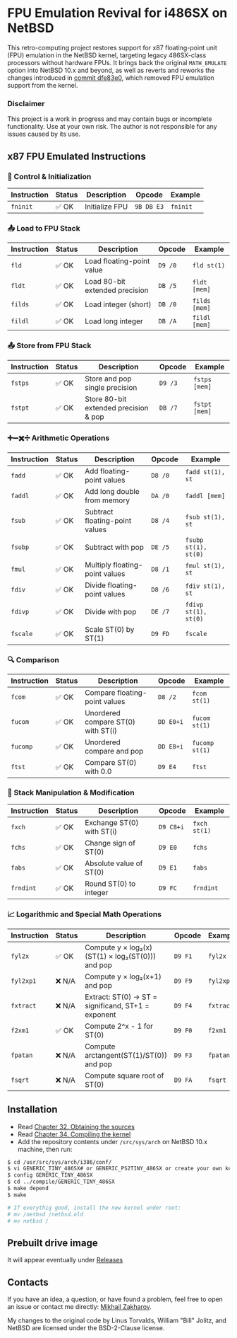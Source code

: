 # FPU Emulation Revival for i486SX on NetBSD

This retro-computing project restores support for x87 floating-point unit (FPU) emulation in the NetBSD kernel,
targeting legacy 486SX-class processors without hardware FPUs. It brings back the original `MATH_EMULATE` option into
NetBSD 10.x and beyond, as well as reverts and reworks the changes introduced in
[commit dfe83e0](https://github.com/NetBSD/src/commit/dfe83e08ca9688dd195a43113e7bc7c58fcdd14a), which removed FPU
emulation support from the kernel.

### Disclaimer

This project is a work in progress and may contain bugs or incomplete functionality. Use at your own risk.
The author is not responsible for any issues caused by its use.

## x87 FPU Emulated Instructions

### 🧠 Control & Initialization

| Instruction | Status   | Description                                     | Opcode     | Example              |
| ----------- | -------- | ----------------------------------------------- | ---------- | -------------------- |
| `fninit`    | ✅ OK   | Initialize FPU                                  | `9B DB E3` | `fninit`             |

### 📤 Load to FPU Stack

| Instruction | Status   | Description                                     | Opcode     | Example              |
| ----------- | -------- | ----------------------------------------------- | ---------- | -------------------- |
| `fld`       | ✅ OK   | Load floating-point value                       | `D9 /0`    | `fld st(1)`          |
| `fldt`      | ✅ OK   | Load 80-bit extended precision                  | `DB /5`    | `fldt [mem]`         |
| `filds`     | ✅ OK   | Load integer (short)                            | `DB /0`    | `filds [mem]`        |
| `fildl`     | ✅ OK   | Load long integer                               | `DB /A`    | `fildl [mem]`        |

### 📤 Store from FPU Stack

| Instruction | Status   | Description                                     | Opcode     | Example              |
| ----------- | -------- | ----------------------------------------------- | ---------- | -------------------- |
| `fstps`     | ✅ OK   | Store and pop single precision                  | `D9 /3`    | `fstps [mem]`        |
| `fstpt`     | ✅ OK   | Store 80-bit extended precision & pop           | `DB /7`    | `fstpt [mem]`        |

### ➕➖✖️➗ Arithmetic Operations

| Instruction | Status   | Description                                     | Opcode     | Example              |
| ----------- | -------- | ----------------------------------------------- | ---------- | -------------------- |
| `fadd`      | ✅ OK   | Add floating-point values                       | `D8 /0`    | `fadd st(1), st`     |
| `faddl`     | ✅ OK   | Add long double from memory                     | `DA /0`    | `faddl [mem]`        |
| `fsub`      | ✅ OK   | Subtract floating-point values                  | `D8 /4`    | `fsub st(1), st`     |
| `fsubp`     | ✅ OK   | Subtract with pop                               | `DE /5`    | `fsubp st(1), st(0)` |
| `fmul`      | ✅ OK   | Multiply floating-point values                  | `D8 /1`    | `fmul st(1), st`     |
| `fdiv`      | ✅ OK   | Divide floating-point values                    | `D8 /6`    | `fdiv st(1), st`     |
| `fdivp`     | ✅ OK   | Divide with pop                                 | `DE /7`    | `fdivp st(1), st(0)` |
| `fscale`    | ✅ OK   | Scale ST(0) by ST(1)                            | `D9 FD`    | `fscale`             |

### 🔍 Comparison

| Instruction | Status   | Description                                     | Opcode     | Example              |
| ----------- | -------- | ----------------------------------------------- | ---------- | -------------------- |
| `fcom`      | ✅ OK   | Compare floating-point values                   | `D8 /2`    | `fcom st(1)`         |
| `fucom`     | ✅ OK   | Unordered compare ST(0) with ST(i)              | `DD E0+i`  | `fucom st(1)`        |
| `fucomp`    | ✅ OK   | Unordered compare and pop                       | `DD E8+i`  | `fucomp st(1)`       |
| `ftst`      | ✅ OK   | Compare ST(0) with 0.0                          | `D9 E4`    | `ftst`               |

### 🔁 Stack Manipulation & Modification

| Instruction | Status   | Description                                     | Opcode     | Example              |
| ----------- | -------- | ----------------------------------------------- | ---------- | -------------------- |
| `fxch`      | ✅ OK   | Exchange ST(0) with ST(i)                       | `D9 C8+i`  | `fxch st(1)`         |
| `fchs`      | ✅ OK   | Change sign of ST(0)                            | `D9 E0`    | `fchs`               |
| `fabs`      | ✅ OK   | Absolute value of ST(0)                         | `D9 E1`    | `fabs`               |
| `frndint`   | ✅ OK   | Round ST(0) to integer                          | `D9 FC`    | `frndint`            |

### 📈 Logarithmic and Special Math Operations

| Instruction  | Status   | Description                                        | Opcode     | Example              |
| ------------ | -------- | -------------------------------------------------- | ---------- | -------------------- |
| `fyl2x`      | ✅ OK   | Compute y × log₂(x) (ST(1) × log₂(ST(0))) and pop  | `D9 F1`    | `fyl2x`              |
| `fyl2xp1`    | ❌ N/A  | Compute y × log₂(x+1) and pop                      | `D9 F9`    | `fyl2xp1`            |
| `fxtract`    | ❌ N/A  | Extract: ST(0) → ST = significand, ST+1 = exponent | `D9 F4`    | `fxtract`            |
| `f2xm1`      | ✅ OK   | Compute 2^x - 1 for ST(0)                          | `D9 F0`    | `f2xm1`              |
| `fpatan`     | ❌ N/A  | Compute arctangent(ST(1)/ST(0)) and pop            | `D9 F3`    | `fpatan`             |
| `fsqrt`      | ❌ N/A  | Compute square root of ST(0)                       | `D9 FA`    | `fsqrt`              |

## Installation

- Read [Chapter 32. Obtaining the sources](https://www.netbsd.org/docs/guide/en/chap-fetch.html)
- Read [Chapter 34. Compiling the kernel](https://www.netbsd.org/docs/guide/en/chap-kernel.html)
- Add the repository contents under `/src/sys/arch` on NetBSD 10.x machine, then run:

``` sh
$ cd /usr/src/sys/arch/i386/conf/
$ vi GENERIC_TINY_486SX# or GENERIC_PS2TINY_486SX or create your own kernel configuration with "options MATH_EMULATE"
$ config GENERIC_TINY_486SX
$ cd ../compile/GENERIC_TINY_486SX
$ make depend
$ make

# If everythig good, install the new kernel under root:
# mv /netbsd /netbsd.old
# mv netbsd /
```

## Prebuilt drive image

It will appear eventually under [Releases](https://github.com/mezantrop/i486SX_soft_FPU/releases)

## Contacts

If you have an idea, a question, or have found a problem, feel free to open an issue or contact me directly:
[Mikhail Zakharov](mailto:zmey20000@yahoo.com).

My changes to the original code by Linus Torvalds, William "Bill" Jolitz, and NetBSD are licensed under
the BSD-2-Clause license.
